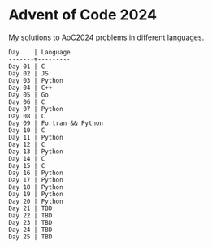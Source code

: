 # Advent of Code 2024

My solutions to AoC2024 problems in different languages.

```
Day    | Language
-------+---------
Day 01 | C
Day 02 | JS
Day 03 | Python
Day 04 | C++
Day 05 | Go
Day 06 | C
Day 07 | Python
Day 08 | C
Day 09 | Fortran && Python
Day 10 | C
Day 11 | Python
Day 12 | C
Day 13 | Python
Day 14 | C
Day 15 | C
Day 16 | Python
Day 17 | Python
Day 18 | Python
Day 19 | Python
Day 20 | Python
Day 21 | TBD
Day 22 | TBD
Day 23 | TBD
Day 24 | TBD
Day 25 | TBD
```
